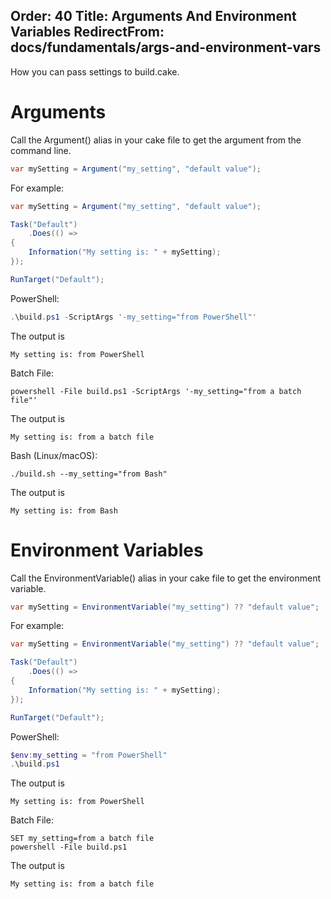 ﻿Order: 40
Title: Arguments And Environment Variables
RedirectFrom: docs/fundamentals/args-and-environment-vars
---

How you can pass settings to build.cake.

# Arguments

Call the Argument() alias in your cake file to get the argument from the command line.

```csharp
var mySetting = Argument("my_setting", "default value");
```

For example:
```csharp
var mySetting = Argument("my_setting", "default value");

Task("Default")
    .Does(() =>
{
    Information("My setting is: " + mySetting);
});

RunTarget("Default");
```

PowerShell:
```powershell
.\build.ps1 -ScriptArgs '-my_setting="from PowerShell"'
```

The output is
```
My setting is: from PowerShell
```


Batch File:
```batchfile
powershell -File build.ps1 -ScriptArgs '-my_setting="from a batch file"'
```

The output is
```
My setting is: from a batch file
```

Bash (Linux/macOS):
```
./build.sh --my_setting="from Bash"
```

The output is
```
My setting is: from Bash
```

# Environment Variables


Call the EnvironmentVariable() alias in your cake file to get the environment variable.


```csharp
var mySetting = EnvironmentVariable("my_setting") ?? "default value";
```

For example:

```csharp
var mySetting = EnvironmentVariable("my_setting") ?? "default value";

Task("Default")
    .Does(() =>
{
    Information("My setting is: " + mySetting);
});

RunTarget("Default");
```

PowerShell:
```powershell
$env:my_setting = "from PowerShell"
.\build.ps1
```

The output is
```
My setting is: from PowerShell
```

Batch File:
```batchfile
SET my_setting=from a batch file
powershell -File build.ps1
```

The output is
```
My setting is: from a batch file
```